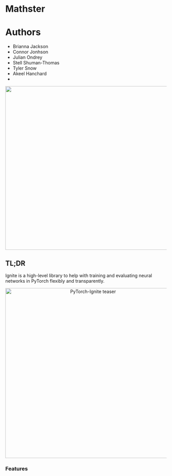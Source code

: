 # Mathster

# Authors
- Brianna Jackson
- Connor Jonhson
- Julian Ondrey
- Stell Shuman-Thomas
- Tyler Snow
- Akeel Hanchard
- 
<div align="center">

<img src="frontend/src/logo.svg" width=512>

</div>

## TL;DR

Ignite is a high-level library to help with training and evaluating neural networks in PyTorch flexibly and transparently.

<div align="center">

<a href="https://colab.research.google.com/github/pytorch/ignite/blob/master/assets/tldr/teaser.ipynb">
 <img alt="PyTorch-Ignite teaser"
      src="assets/tldr/pytorch-ignite-teaser.gif"
      width=532>
</a>


</div>

### Features

